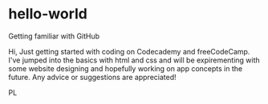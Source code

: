 # hello-world
Getting familiar with GitHub

Hi,
Just getting started with coding on Codecademy and freeCodeCamp. I've jumped into the basics with html and css and will be expirementing with some website designing and hopefully working on app concepts in the future. Any advice or suggestions are appreciated!

PL
